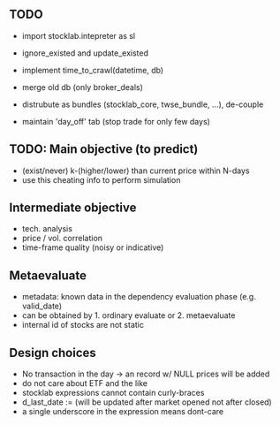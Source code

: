## TODO
- import stocklab.intepreter as sl
- ignore_existed and update_existed

- implement time_to_crawl(datetime, db)
- merge old db (only broker_deals)

- distrubute as bundles (stocklab_core, twse_bundle, ...), de-couple
- maintain 'day_off' tab (stop trade for only few days)

## TODO: Main objective (to predict)
- (exist/never) k-(higher/lower) than current price within N-days
- use this cheating info to perform simulation

## Intermediate objective
- tech. analysis
- price / vol. correlation
- time-frame quality (noisy or indicative)

## Metaevaluate
- metadata: known data in the dependency evaluation phase (e.g. valid_date)
- can be obtained by 1. ordinary evaluate or 2. metaevaluate
- internal id of stocks are not static

## Design choices
- No transaction in the day -> an record w/ NULL prices will be added
- do not care about ETF and the like
- stocklab expressions cannot contain curly-braces
- d_last_date := (will be updated after market opened not after closed)
- a single underscore in the expression means dont-care

